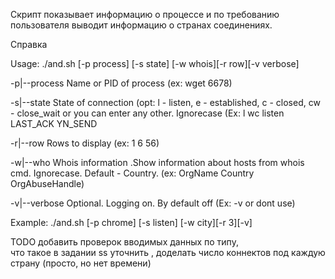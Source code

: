 Скрипт показывает информацию о процессе и по требованию пользователя выводит информацию о странах соединениях.

Справка 

Usage: ./and.sh [-p process] [-s state] [-w whois][-r row][-v verbose]

  -p|--process   Name or PID of process (ex:  wget 6678)
  
  -s|--state     State of connection (opt: l - listen, e - established, с - closed, cw - close_wait or you can enter any other. Ignorecase (Ex:  l  wc  listen LAST_ACK YN_SEND
  
  -r|--row     Rows to display (ex: 1 6 56)
  
  -w|--who    Whois information .Show information about hosts from whois cmd. Ignorecase. Default - Country. (ex: OrgName Country OrgAbuseHandle)
  
  -v|--verbose     Optional. Logging on. By default off  (Ex: -v or dont use)
  
Example: ./and.sh [-p chrome] [-s listen] [-w city][-r 3][-v]



TODO
добавить проверок вводимых данных по типу,   
что такое в задании ss уточнить , 
доделать число коннектов под каждую страну (просто, но нет времени)
